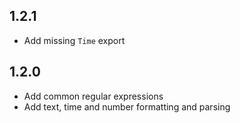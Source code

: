## 1.2.1

* Add missing `Time` export

## 1.2.0

* Add common regular expressions
* Add text, time and number formatting and parsing
